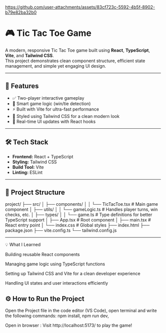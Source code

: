


https://github.com/user-attachments/assets/83cf723c-5592-4b5f-8902-b79e82ba32b0


# 🎮 Tic Tac Toe Game

A modern, responsive Tic Tac Toe game built using **React**, **TypeScript**, **Vite**, and **Tailwind CSS**.  
This project demonstrates clean component structure, efficient state management, and simple yet engaging UI design.

---

## 🚀 Features
- ✅ Two-player interactive gameplay
- 🧩 Smart game logic (win/tie detection)
- ⚡ Built with Vite for ultra-fast performance
- 🎨 Styled using Tailwind CSS for a clean modern look
- 🔁 Real-time UI updates with React hooks

---

## 🛠️ Tech Stack
- **Frontend:** React + TypeScript  
- **Styling:** Tailwind CSS  
- **Build Tool:** Vite  
- **Linting:** ESLint

---

## 🧩 Project Structure
project/
├── src/
│ ├── components/
│ │ └── TicTacToe.tsx # Main game component
│ ├── utils/
│ │ └── gameLogic.ts # Handles player turns, win checks, etc.
│ ├── types/
│ │ └── game.ts # Type definitions for better TypeScript support
│ ├── App.tsx # Root component
│ ├── main.tsx # React entry point
│ └── index.css # Global styles
├── index.html
├── package.json
├── vite.config.ts
└── tailwind.config.js

---
💡 What I Learned

Building reusable React components

Managing game logic using TypeScript functions

Setting up Tailwind CSS and Vite for a clean developer experience

Handling UI states and user interactions efficiently


## ⚙️ How to Run the Project

Open the Project file in the  code editor (VS Code),
open terminal and write the following commands:
npm install,
npm run dev,

Open in browser :
Visit http://localhost:5173/
 to play the game!
